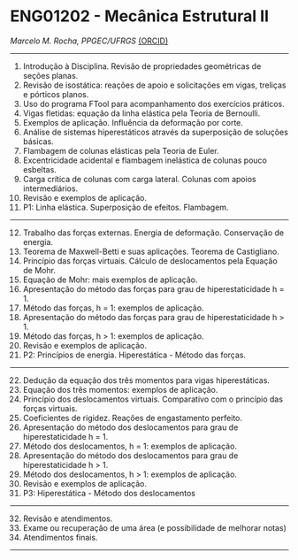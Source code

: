 # ENG01202 - Mecânica Estrutural II

_Marcelo M. Rocha, PPGEC/UFRGS_ [(ORCID)](https://orcid.org/0000-0001-5640-1020)


---

01. Introdução à Disciplina. Revisão de propriedades geométricas de seções planas. 
02. Revisão de isostática: reações de apoio e solicitações em vigas, treliças e pórticos planos. 
03. Uso do programa FTool para acompanhamento dos exercícios práticos. 
04. Vigas fletidas: equação da linha elástica pela Teoria de Bernoulli. 
05. Exemplos de aplicação. Influência da deformação por corte. 
06. Análise de sistemas hiperestáticos através da superposição de soluções básicas. 
07. Flambagem de colunas elásticas pela Teoria de Euler. 
08. Excentricidade acidental e flambagem inelástica de colunas pouco esbeltas.
09. Carga crítica de colunas com carga lateral. Colunas com apoios intermediários.
10. Revisão e exemplos de aplicação.
11. P1: Linha elástica. Superposição de efeitos. Flambagem.

---

12. Trabalho das forças externas. Energia de deformação. Conservação de energia. 
13. Teorema de Maxwell-Betti e suas aplicações. Teorema de Castigliano.
14. Princípio das forças virtuais. Cálculo de deslocamentos pela Equação de Mohr.
15. Equação de Mohr: mais exemplos de aplicação.
16. Apresentação do método das forças para grau de hiperestaticidade h = 1.
17. Método das forças, h = 1: exemplos de aplicação.
18. Apresentação do método das forças para grau de hiperestaticidade h > 1.
19. Método das forças, h > 1: exemplos de aplicação.
20. Revisão e exemplos de aplicação.
21. P2: Princípios de energia. Hiperestática - Método das forças.

---

22. Dedução da equação dos três momentos para vigas hiperestáticas.
23. Equação dos três momentos: exemplos de aplicação.
24. Princípio dos deslocamentos virtuais. Comparativo com o princípio das forças virtuais.
25. Coeficientes de rigidez. Reações de engastamento perfeito.
26. Apresentação do método dos deslocamentos para grau de hiperestaticidade h = 1.
27. Método dos deslocamentos, h = 1: exemplos de aplicação.
28. Apresentação do método dos deslocamentos para grau de hiperestaticidade h > 1.
29. Método dos deslocamentos, h > 1: exemplos de aplicação.
30. Revisão e exemplos de aplicação.
31. P3: Hiperestática - Método dos deslocamentos

---

32. Revisão e atendimentos.
33. Exame ou recuperação de uma área (e possibilidade de melhorar notas)
34. Atendimentos finais.

---
